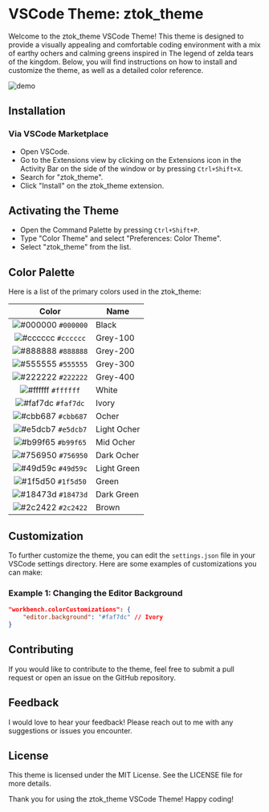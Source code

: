 # VSCode Theme: ztok_theme

Welcome to the ztok_theme VSCode Theme! This theme is designed to provide a visually appealing and comfortable coding environment with a mix of earthy ochers and calming greens inspired in The legend of zelda tears of the kingdom. Below, you will find instructions on how to install and customize the theme, as well as a detailed color reference.

![demo]("./images/demo.png")

## Installation

### Via VSCode Marketplace

- Open VSCode.
- Go to the Extensions view by clicking on the Extensions icon in the Activity Bar on the side of the window or by pressing `Ctrl+Shift+X`.
- Search for "ztok_theme".
- Click "Install" on the ztok_theme extension.

## Activating the Theme

- Open the Command Palette by pressing `Ctrl+Shift+P`.
- Type "Color Theme" and select "Preferences: Color Theme".
 - Select "ztok_theme" from the list.

## Color Palette

Here is a list of the primary colors used in the ztok_theme:

|                                Color                                | Name           |
| :-----------------------------------------------------------------: | -------------- |
| ![#000000](https://via.placeholder.com/10/000000.png?text=+) `#000000` | Black          |
| ![#cccccc](https://via.placeholder.com/10/cccccc.png?text=+) `#cccccc` | Grey-100       |
| ![#888888](https://via.placeholder.com/10/888888.png?text=+) `#888888` | Grey-200       |
| ![#555555](https://via.placeholder.com/10/555555.png?text=+) `#555555` | Grey-300       |
| ![#222222](https://via.placeholder.com/10/222222.png?text=+) `#222222` | Grey-400       |
| ![#ffffff](https://via.placeholder.com/10/ffffff.png?text=+) `#ffffff` | White          |
| ![#faf7dc](https://via.placeholder.com/10/faf7dc.png?text=+) `#faf7dc` | Ivory          |
| ![#cbb687](https://via.placeholder.com/10/cbb687.png?text=+) `#cbb687` | Ocher          |
| ![#e5dcb7](https://via.placeholder.com/10/e5dcb7.png?text=+) `#e5dcb7` | Light Ocher    |
| ![#b99f65](https://via.placeholder.com/10/b99f65.png?text=+) `#b99f65` | Mid Ocher      |
| ![#756950](https://via.placeholder.com/10/756950.png?text=+) `#756950` | Dark Ocher     |
| ![#49d59c](https://via.placeholder.com/10/49d59c.png?text=+) `#49d59c` | Light Green    |
| ![#1f5d50](https://via.placeholder.com/10/1f5d50.png?text=+) `#1f5d50` | Green          |
| ![#18473d](https://via.placeholder.com/10/18473d.png?text=+) `#18473d` | Dark Green     |
| ![#2c2422](https://via.placeholder.com/10/2c2422.png?text=+) `#2c2422` | Brown          |

## Customization

To further customize the theme, you can edit the `settings.json` file in your VSCode settings directory. Here are some examples of customizations you can make:

### Example 1: Changing the Editor Background

```json
"workbench.colorCustomizations": {
    "editor.background": "#faf7dc" // Ivory
}
```
## Contributing

If you would like to contribute to the theme, feel free to submit a pull request or open an issue on the GitHub repository.


## Feedback

I would love to hear your feedback! Please reach out to me with any suggestions or issues you encounter.


## License

This theme is licensed under the MIT License. See the LICENSE file for more details.

Thank you for using the ztok_theme VSCode Theme! Happy coding!

